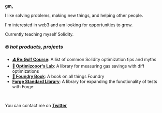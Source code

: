 **gm,**

I like solving problems, making new things, and helping other people.

I'm interested in web3 and am looking for opportunities to grow.

Currently teaching myself Solidity.

### 🔥 *hot products, projects*

- **[⛳ Re:Golf Course](https://github.com/ZeroEkkusu/re-golf-course)**: A list of common Solidity optimization tips and myths
- **[🧪 Optimizooor's Lab](https://github.com/ZeroEkkusu/optimizooors-lab)**: A library for measuring gas savings with diff optimizations
- **[📖 Foundry Book](https://onbjerg.github.io/foundry-book/)**: A book on all things Foundry
- **[Forge Standard Library](https://github.com/brockelmore/forge-std)**: A library for expanding the functionality of tests with Forge

<br>

You can contact me on [**Twitter**](https://twitter.com/ZeroEkkusu00x)

<!--
**ZeroEkkusu/ZeroEkkusu** is a ✨ _special_ ✨ repository because its `README.md` (this file) appears on your GitHub profile.

Here are some ideas to get you started:

- 🔭 I’m currently working on ...
- 🌱 I’m currently learning ...
- 👯 I’m looking to collaborate on ...
- 🤔 I’m looking for help with ...
- 💬 Ask me about ...
- 📫 How to reach me: ...
- 😄 Pronouns: ...
- ⚡ Fun fact: ...
-->
